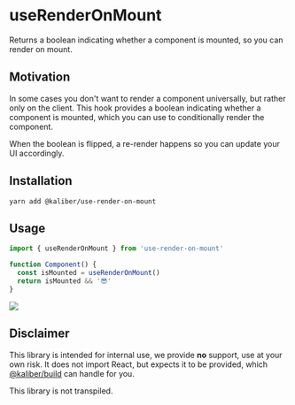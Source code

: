 # useRenderOnMount
Returns a boolean indicating whether a component is mounted, so you can render on mount.

## Motivation
In some cases you don't want to render a component universally, but rather only on the client. This hook provides a boolean indicating whether a component is mounted, which you can use to conditionally render the component. 

When the boolean is flipped, a re-render happens so you can update your UI accordingly.


## Installation

```
yarn add @kaliber/use-render-on-mount
```

## Usage
```jsx
import { useRenderOnMount } from 'use-render-on-mount'

function Component() {
  const isMounted = useRenderOnMount()
  return isMounted && '😎'
}
```

![](https://media.giphy.com/media/U5IUJHu2LGueEeU2Yz/giphy.gif)

## Disclaimer
This library is intended for internal use, we provide __no__ support, use at your own risk. It does not import React, but expects it to be provided, which [@kaliber/build](https://kaliberjs.github.io/build/) can handle for you.

This library is not transpiled.